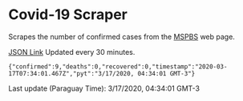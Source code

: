 # Covid-19 Scraper

Scrapes the number of confirmed cases from the [MSPBS](https://www.mspbs.gov.py/covid-19.php) web page.

[JSON Link](https://jmayalag.github.io/covid19-scrape/cases.json)
Updated every 30 minutes.
```
{"confirmed":9,"deaths":0,"recovered":0,"timestamp":"2020-03-17T07:34:01.467Z","pyt":"3/17/2020, 04:34:01 GMT-3"}
```
Last update (Paraguay Time): 3/17/2020, 04:34:01 GMT-3